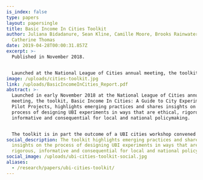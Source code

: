```yaml
---
is_index: false
type: papers
layout: papersingle
title: Basic Income In Cities Toolkit
author: Juliana Bidadanure, Sean Kline, Camille Moore, Brooks Rainwater, &
  Catherine Thomas
date: 2019-04-28T00:00:31.857Z
excerpt: >-
  Published in November 2018.


  Launched at the National League of Cities annual meeting, the toolkit, Basic Income In Cities: A Guide to City Experiments and Pilot Projects, highlights emerging practices and shares insights on the process of designing UBI experiments in ways that are ethical, rigorous, informative and consequential for local and national policymaking.
image: /uploads/cities-toolkit.jpg
link: /uploads/BasicIncomeInCities_Report.pdf
abstract: >-
  Launched in early November 2018 at the National League of Cities annual
  meeting, the toolkit, Basic Income In Cities: A Guide to City Experiments and
  Pilot Projects, highlights emerging practices and shares insights on the
  process of designing UBI experiments in ways that are ethical, rigorous,
  informative and consequential for local and national policymaking.


  The toolkit is in part the outcome of a UBI cities workshop convened by the Basic Income Lab in partnership with the National League of Cities (NLC) and the Economic Security Project in September 2017. Researchers and key stakeholders from the Stockton Economic Empowerment Demonstration, the Y Combinator’s Basic Income Project, the Universal Income Project and the Jain Family Institute also made valuable contributions.
social_description: The toolkit highlights emerging practices and shares
  insights on the process of designing UBI experiments in ways that are ethical,
  rigorous, informative and consequential for local and national policymaking.
social_image: /uploads/ubi-cities-toolkit-social.jpg
aliases:
  - /research/papers/ubi-cities-toolkit/
---
```

